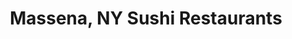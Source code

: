 ---
layout: city
title: Massena, NY Sushi Restaurants
permalink: /new-york/massena/
stateAbbr: NY
stateName: New York
cityName: Massena
---